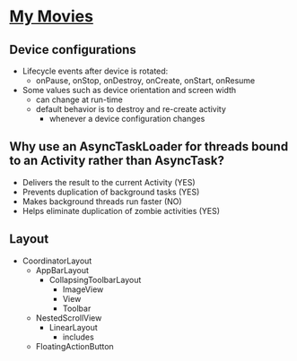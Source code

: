 # [My Movies](https://www.themoviedb.org/)

## Device configurations

- Lifecycle events after device is rotated:
    - onPause, onStop, onDestroy, onCreate, onStart, onResume
- Some values such as device orientation and screen width
    - can change at run-time
    - default behavior is to destroy and re-create activity 
        - whenever a device configuration changes

## Why use an AsyncTaskLoader for threads bound to an Activity rather than AsyncTask?

- Delivers the result to the current Activity (YES)
- Prevents duplication of background tasks (YES)
- Makes background threads run faster (NO)
- Helps eliminate duplication of zombie activities (YES)


## Layout

- CoordinatorLayout
  - AppBarLayout
    - CollapsingToolbarLayout
      - ImageView
      - View
      - Toolbar
  - NestedScrollView
    - LinearLayout
      - includes
  - FloatingActionButton

